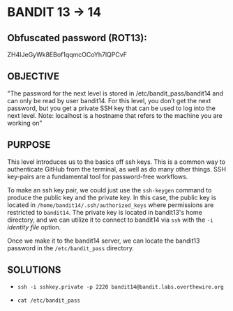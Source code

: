 # BANDIT 13 -> 14

## Obfuscated password (ROT13): 

ZH4IJeGyWk8EBof1qqmcOCoYh7lQPCvF

## OBJECTIVE

"The password for the next level is stored in /etc/bandit_pass/bandit14 and can only be read by user bandit14. For this level, you don’t get the next password, but you get a private SSH key that can be used to log into the next level. Note: localhost is a hostname that refers to the machine you are working on"

## PURPOSE

This level introduces us to the basics off ssh keys. This is a common way to authenticate GitHub from the terminal, as well as do many other things. SSH key-pairs are a fundamental tool for password-free workflows.

To make an ssh key pair, we could just use the `ssh-keygen` command to produce the public key and the private key. In this case, the public key is located in `/home/bandit14/.ssh/authorized_keys` where permissions are restricted to `bandit14`. The private key is located in bandit13's home directory, and we can utilize it to connect to bandit14 via `ssh` with the `-i` *identity file* option.

Once we make it to the bandit14 server, we can locate the bandit13 password in the `/etc/bandit_pass` directory.

## SOLUTIONS

- `ssh -i sshkey.private -p 2220 bandit14@bandit.labs.overthewire.org`

- `cat /etc/bandit_pass`
